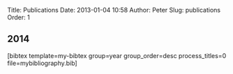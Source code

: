 Title: Publications
Date: 2013-01-04 10:58
Author: Peter
Slug: publications
Order: 1


2014
----
[bibtex template=my-bibtex group=year group\_order=desc
process\_titles=0 file=mybibliography.bib]

